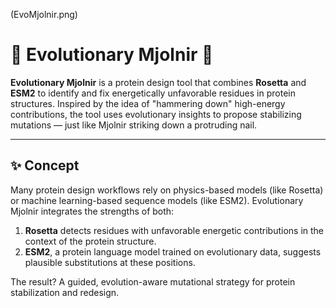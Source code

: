(EvoMjolnir.png)

# 🧬 Evolutionary Mjolnir 🔨

**Evolutionary Mjolnir** is a protein design tool that combines **Rosetta** and **ESM2** to identify and fix energetically unfavorable residues in protein structures. Inspired by the idea of "hammering down" high-energy contributions, the tool uses evolutionary insights to propose stabilizing mutations — just like Mjolnir striking down a protruding nail.

---

## ✨ Concept

Many protein design workflows rely on physics-based models (like Rosetta) or machine learning-based sequence models (like ESM2). Evolutionary Mjolnir integrates the strengths of both:

1. **Rosetta** detects residues with unfavorable energetic contributions in the context of the protein structure.
2. **ESM2**, a protein language model trained on evolutionary data, suggests plausible substitutions at these positions.

The result? A guided, evolution-aware mutational strategy for protein stabilization and redesign.

